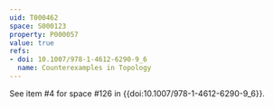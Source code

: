 ```yaml
---
uid: T000462
space: S000123
property: P000057
value: true
refs:
- doi: 10.1007/978-1-4612-6290-9_6
  name: Counterexamples in Topology
---
```


See item #4 for space #126 in {{doi:10.1007/978-1-4612-6290-9_6}}.
